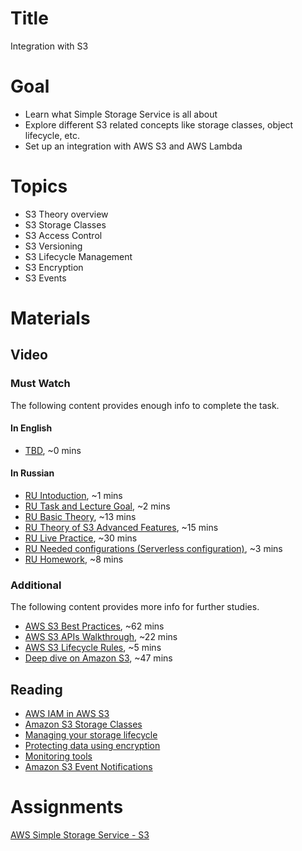 # Title
Integration with S3

# Goal
- Learn what Simple Storage Service is all about
- Explore different S3 related concepts like storage classes, object lifecycle, etc.
- Set up an integration with AWS S3 and AWS Lambda

# Topics
- S3 Theory overview
- S3 Storage Classes
- S3 Access Control
- S3 Versioning
- S3 Lifecycle Management
- S3 Encryption
- S3 Events

# Materials

## Video
### Must Watch

The following content provides enough info to complete the task.

#### In English
- [TBD](https://videoportal.epam.com/), ~0 mins

#### In Russian
- [RU Intoduction](https://videoportal.epam.com/playlist/OJM9DLJn/play/mYR2XAYW), ~1 mins
- [RU Task and Lecture Goal](https://videoportal.epam.com/playlist/OJM9DLJn/play/67KqE8YV), ~2 mins
- [RU Basic Theory](https://videoportal.epam.com/playlist/OJM9DLJn/play/Q7z1goJM), ~13 mins
- [RU Theory of S3 Advanced Features](https://videoportal.epam.com/playlist/OJM9DLJn/play/dYoQzW73), ~15 mins
- [RU Live Practice](https://videoportal.epam.com/playlist/OJM9DLJn/play/L7xPdy74), ~30 mins
- [RU Needed configurations (Serverless configuration)](https://videoportal.epam.com/playlist/OJM9DLJn/play/e73K3M7A), ~3 mins
- [RU Homework](https://videoportal.epam.com/playlist/OJM9DLJn/play/GYllvNYW), ~8 mins

### Additional

The following content provides more info for further studies.
- [AWS S3 Best Practices](https://www.youtube.com/watch?v=rHeTn9pHNKo), ~62 mins
- [AWS S3 APIs Walkthrough](https://www.youtube.com/watch?v=AAOJ0BAJVJs), ~22 mins
- [AWS S3 Lifecycle Rules](https://www.youtube.com/watch?v=CPUjRhrsMiI), ~5 mins
- [Deep dive on Amazon S3](https://www.youtube.com/watch?v=FJJxcwSfWYg), ~47 mins

## Reading
- [AWS IAM in AWS S3](https://docs.aws.amazon.com/AmazonS3/latest/userguide/s3-access-control.html)
- [Amazon S3 Storage Classes](https://aws.amazon.com/s3/storage-classes/)
- [Managing your storage lifecycle](https://docs.aws.amazon.com/AmazonS3/latest/userguide/object-lifecycle-mgmt.html)
- [Protecting data using encryption](https://docs.aws.amazon.com/AmazonS3/latest/userguide/UsingEncryption.html)
- [Monitoring tools](https://docs.aws.amazon.com/AmazonS3/latest/userguide/monitoring-automated-manual.html)
- [Amazon S3 Event Notifications](https://docs.aws.amazon.com/AmazonS3/latest/userguide/NotificationHowTo.html)

# Assignments
[AWS Simple Storage Service - S3](./task.md)
